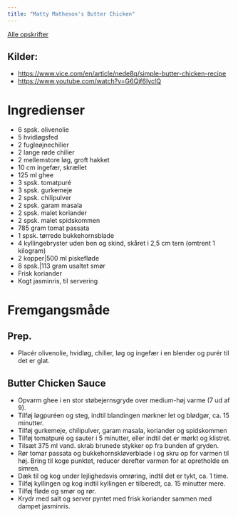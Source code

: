 ```yaml
---
title: "Matty Matheson's Butter Chicken"
---
```



[Alle opskrifter](https://duffau.github.io/recipes)

## Kilder:
- https://www.vice.com/en/article/nede8q/simple-butter-chicken-recipe
- https://www.youtube.com/watch?v=G6Qjf6IyclQ


# Ingredienser

- 6 spsk. olivenolie
- 5 hvidløgsfed
- 2 fugleøjnechilier
- 2 lange røde chilier
- 2 mellemstore løg, groft hakket
- 10 cm ingefær, skrællet
- 125 ml ghee
- 3 spsk. tomatpuré
- 3 spsk. gurkemeje
- 2 spsk. chilipulver
- 2 spsk. garam masala
- 2 spsk. malet koriander
- 2 spsk. malet spidskommen
- 785 gram tomat passata
- 1 spsk. tørrede bukkehornsblade
- 4 kyllingebryster uden ben og skind, skåret i 2,5 cm tern (omtrent 1 kilogram)
- 2 kopper|500 ml piskefløde
- 8 spsk.|113 gram usaltet smør
- Frisk koriander
- Kogt jasminris, til servering

# Fremgangsmåde

## Prep.
- Placér olivenolie, hvidløg, chilier, løg og ingefær i en blender og purér til det er glat.

## Butter Chicken Sauce
- Opvarm ghee i en stor støbejernsgryde over medium-høj varme (7 ud af 9). 
- Tilføj løgpuréen og steg, indtil blandingen mørkner let og blødgør, ca. 15 minutter.
- Tilføj gurkemeje, chilipulver, garam masala, koriander og spidskommen 
- Tilføj tomatpuré og sauter i 5 minutter, eller indtil det er mørkt og klistret.
- Tilsæt 375 ml vand. skrab  brunede stykker op fra bunden af gryden.
- Rør tomar passata og bukkehornskløverblade i og skru op for varmen til høj. Bring til koge punktet, reducer derefter varmen for at opretholde en simren. 
- Dæk til og kog under lejlighedsvis omrøring, indtil det er tykt, ca. 1 time. 
- Tilføj kyllingen og kog indtil kyllingen er tilberedt, ca. 15 minutter mere.
- Tilføj fløde og smør og rør. 
- Krydr med salt og server pyntet med frisk koriander sammen med dampet jasminris.